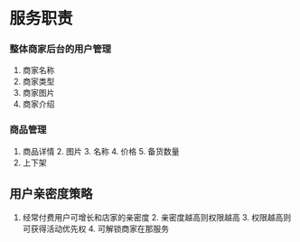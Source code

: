 # 服务职责
### 整体商家后台的用户管理
1. 商家名称
2. 商家类型
3. 商家图片
4. 商家介绍

### 商品管理
1. 商品详情
   2. 图片
   3. 名称
   4. 价格
   5. 备货数量
2. 上下架

## 用户亲密度策略
1. 经常付费用户可增长和店家的亲密度
   2. 亲密度越高则权限越高
   3. 权限越高则可获得活动优先权
   4. 可解锁商家在那服务
